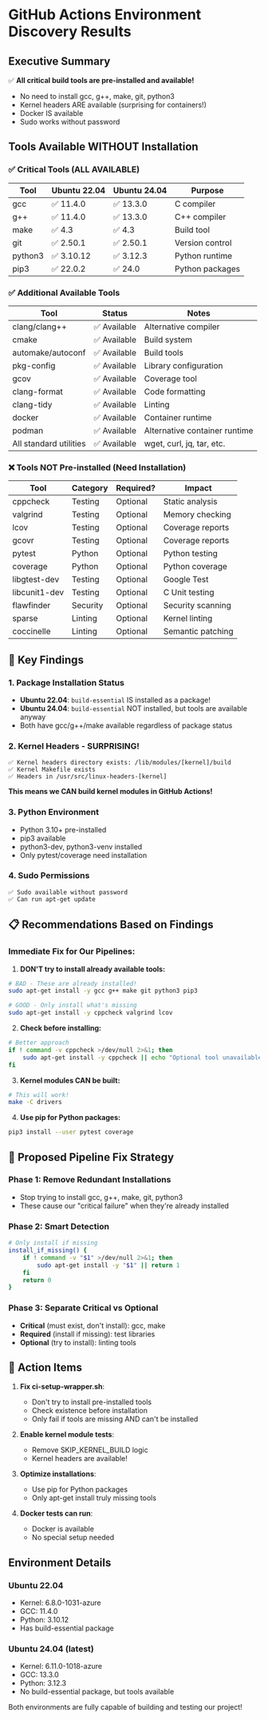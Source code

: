 # GitHub Actions Environment Discovery Results

## Executive Summary

✅ **All critical build tools are pre-installed and available!**
- No need to install gcc, g++, make, git, python3
- Kernel headers ARE available (surprising for containers!)
- Docker IS available
- Sudo works without password

## Tools Available WITHOUT Installation

### ✅ Critical Tools (ALL AVAILABLE)
| Tool | Ubuntu 22.04 | Ubuntu 24.04 | Purpose |
|------|--------------|--------------|---------|
| gcc | ✅ 11.4.0 | ✅ 13.3.0 | C compiler |
| g++ | ✅ 11.4.0 | ✅ 13.3.0 | C++ compiler |
| make | ✅ 4.3 | ✅ 4.3 | Build tool |
| git | ✅ 2.50.1 | ✅ 2.50.1 | Version control |
| python3 | ✅ 3.10.12 | ✅ 3.12.3 | Python runtime |
| pip3 | ✅ 22.0.2 | ✅ 24.0 | Python packages |

### ✅ Additional Available Tools
| Tool | Status | Notes |
|------|--------|-------|
| clang/clang++ | ✅ Available | Alternative compiler |
| cmake | ✅ Available | Build system |
| automake/autoconf | ✅ Available | Build tools |
| pkg-config | ✅ Available | Library configuration |
| gcov | ✅ Available | Coverage tool |
| clang-format | ✅ Available | Code formatting |
| clang-tidy | ✅ Available | Linting |
| docker | ✅ Available | Container runtime |
| podman | ✅ Available | Alternative container runtime |
| All standard utilities | ✅ Available | wget, curl, jq, tar, etc. |

### ❌ Tools NOT Pre-installed (Need Installation)
| Tool | Category | Required? | Impact |
|------|----------|-----------|--------|
| cppcheck | Testing | Optional | Static analysis |
| valgrind | Testing | Optional | Memory checking |
| lcov | Testing | Optional | Coverage reports |
| gcovr | Testing | Optional | Coverage reports |
| pytest | Python | Optional | Python testing |
| coverage | Python | Optional | Python coverage |
| libgtest-dev | Testing | Optional | Google Test |
| libcunit1-dev | Testing | Optional | C Unit testing |
| flawfinder | Security | Optional | Security scanning |
| sparse | Linting | Optional | Kernel linting |
| coccinelle | Linting | Optional | Semantic patching |

## 🎯 Key Findings

### 1. Package Installation Status
- **Ubuntu 22.04**: `build-essential` IS installed as a package!
- **Ubuntu 24.04**: `build-essential` NOT installed, but tools are available anyway
- Both have gcc/g++/make available regardless of package status

### 2. Kernel Headers - SURPRISING!
```
✅ Kernel headers directory exists: /lib/modules/[kernel]/build
✅ Kernel Makefile exists
✅ Headers in /usr/src/linux-headers-[kernel]
```
**This means we CAN build kernel modules in GitHub Actions!**

### 3. Python Environment
- Python 3.10+ pre-installed
- pip3 available
- python3-dev, python3-venv installed
- Only pytest/coverage need installation

### 4. Sudo Permissions
```
✅ Sudo available without password
✅ Can run apt-get update
```

## 📋 Recommendations Based on Findings

### Immediate Fix for Our Pipelines:

1. **DON'T try to install already available tools:**
```bash
# BAD - These are already installed!
sudo apt-get install -y gcc g++ make git python3 pip3

# GOOD - Only install what's missing
sudo apt-get install -y cppcheck valgrind lcov
```

2. **Check before installing:**
```bash
# Better approach
if ! command -v cppcheck >/dev/null 2>&1; then
    sudo apt-get install -y cppcheck || echo "Optional tool unavailable"
fi
```

3. **Kernel modules CAN be built:**
```bash
# This will work!
make -C drivers
```

4. **Use pip for Python packages:**
```bash
pip3 install --user pytest coverage
```

## 🔧 Proposed Pipeline Fix Strategy

### Phase 1: Remove Redundant Installations
- Stop trying to install gcc, g++, make, git, python3
- These cause our "critical failure" when they're already installed

### Phase 2: Smart Detection
```bash
# Only install if missing
install_if_missing() {
    if ! command -v "$1" >/dev/null 2>&1; then
        sudo apt-get install -y "$1" || return 1
    fi
    return 0
}
```

### Phase 3: Separate Critical vs Optional
- **Critical** (must exist, don't install): gcc, make
- **Required** (install if missing): test libraries
- **Optional** (try to install): linting tools

## 🚀 Action Items

1. **Fix ci-setup-wrapper.sh**:
   - Don't try to install pre-installed tools
   - Check existence before installation
   - Only fail if tools are missing AND can't be installed

2. **Enable kernel module tests**:
   - Remove SKIP_KERNEL_BUILD logic
   - Kernel headers are available!

3. **Optimize installations**:
   - Use pip for Python packages
   - Only apt-get install truly missing tools

4. **Docker tests can run**:
   - Docker is available
   - No special setup needed

## Environment Details

### Ubuntu 22.04
- Kernel: 6.8.0-1031-azure
- GCC: 11.4.0
- Python: 3.10.12
- Has build-essential package

### Ubuntu 24.04 (latest)
- Kernel: 6.11.0-1018-azure
- GCC: 13.3.0
- Python: 3.12.3
- No build-essential package, but tools available

Both environments are fully capable of building and testing our project!